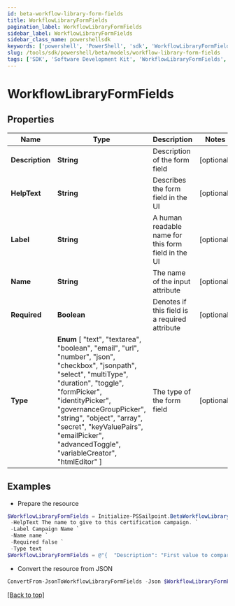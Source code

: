 ```yaml
---
id: beta-workflow-library-form-fields
title: WorkflowLibraryFormFields
pagination_label: WorkflowLibraryFormFields
sidebar_label: WorkflowLibraryFormFields
sidebar_class_name: powershellsdk
keywords: ['powershell', 'PowerShell', 'sdk', 'WorkflowLibraryFormFields', 'BetaWorkflowLibraryFormFields'] 
slug: /tools/sdk/powershell/beta/models/workflow-library-form-fields
tags: ['SDK', 'Software Development Kit', 'WorkflowLibraryFormFields', 'BetaWorkflowLibraryFormFields']
---
```



# WorkflowLibraryFormFields

## Properties

Name | Type | Description | Notes
------------ | ------------- | ------------- | -------------
**Description** | **String** | Description of the form field | [optional] 
**HelpText** | **String** | Describes the form field in the UI | [optional] 
**Label** | **String** | A human readable name for this form field in the UI | [optional] 
**Name** | **String** | The name of the input attribute | [optional] 
**Required** | **Boolean** | Denotes if this field is a required attribute | [optional] 
**Type** |  **Enum** [  "text",    "textarea",    "boolean",    "email",    "url",    "number",    "json",    "checkbox",    "jsonpath",    "select",    "multiType",    "duration",    "toggle",    "formPicker",    "identityPicker",    "governanceGroupPicker",    "string",    "object",    "array",    "secret",    "keyValuePairs",    "emailPicker",    "advancedToggle",    "variableCreator",    "htmlEditor" ] | The type of the form field | [optional] 

## Examples

- Prepare the resource
```powershell
$WorkflowLibraryFormFields = Initialize-PSSailpoint.BetaWorkflowLibraryFormFields  -Description First value to compare `
 -HelpText The name to give to this certification campaign. `
 -Label Campaign Name `
 -Name name `
 -Required false `
 -Type text
$WorkflowLibraryFormFields = @"{  "Description": "First value to compare", "HelpText": "The name to give to this certification campaign.", "Label": "Campaign Name", "Name": "name", "Required": false, "Type": "text" }"@
```

- Convert the resource from JSON
```powershell
ConvertFrom-JsonToWorkflowLibraryFormFields -Json $WorkflowLibraryFormFields
```


[[Back to top]](#) 

